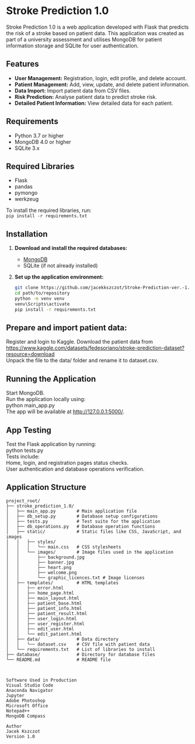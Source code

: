 # Stroke Prediction 1.0

Stroke Prediction 1.0 is a web application developed with Flask that predicts the risk of a stroke based on patient data. This application was created as part of a university assessment and utilises MongoDB for patient information storage and SQLite for user authentication.

## Features
- **User Management:** Registration, login, edit profile, and delete account.
- **Patient Management:** Add, view, update, and delete patient information.
- **Data Import:** Import patient data from CSV files.
- **Risk Prediction:** Analyse patient data to predict stroke risk.
- **Detailed Patient Information:** View detailed data for each patient.

## Requirements
- Python 3.7 or higher
- MongoDB 4.0 or higher
- SQLite 3.x

## Required Libraries
- Flask
- pandas
- pymongo
- werkzeug

To install the required libraries, run:  
`pip install -r requirements.txt`

## Installation
1. **Download and install the required databases:**
   - [MongoDB](https://www.mongodb.com/try/download/community)
   - SQLite (if not already installed)

2. **Set up the application environment:**
   ```bash
   git clone https://github.com/jacekkszczot/Stroke-Prediction-ver.-1.0.git
   cd path/to/repository
   python -m venv venv
   venv\Scripts\activate
   pip install -r requirements.txt
   
## Prepare and import patient data:
Register and login to Kaggle.
  Download the patient data from https://www.kaggle.com/datasets/fedesoriano/stroke-prediction-dataset?resource=download  
  Unpack the file to the data/ folder and rename it to dataset.csv.

## Running the Application
Start MongoDB.  
Run the application locally using:  
python main_app.py  
The app will be available at http://127.0.0.1:5000/.  

## App Testing
Test the Flask application by running:  
python tests.py  
Tests include:  
Home, login, and registration pages status checks.  
User authentication and database operations verification. 

## Application Structure

```plaintext
project_root/
├── stroke_prediction_1.0/
│   ├── main_app.py        # Main application file
│   ├── db_setup.py        # Database setup configurations
│   ├── tests.py           # Test suite for the application
│   ├── db_operations.py   # Database operation functions
│   ├── static/            # Static files like CSS, JavaScript, and images
│   │   ├── styles/
│   │   │   └── main.css   # CSS stylesheets
│   │   └── images/        # Image files used in the application
│   │       ├── background.jpg
│   │       ├── banner.jpg
│   │       ├── heart.png
│   │       ├── welcome.png
│   │       └── graphic_licences.txt # Image licenses
│   ├── templates/         # HTML templates
│   │   ├── error.html
│   │   ├── home_page.html
│   │   ├── main_layout.html
│   │   ├── patient_base.html
│   │   ├── patient_info.html
│   │   ├── patient_result.html
│   │   ├── user_login.html
│   │   ├── user_register.html
│   │   ├── edit_user.html
│   │   └── edit_patient.html
│   ├── data/              # Data directory
│   │   └── dataset.csv    # CSV file with patient data
│   └── requirements.txt   # List of libraries to install
├── database/              # Directory for database files
└── README.md              # README file



Software Used in Production
Visual Studio Code
Anaconda Navigator
Jupyter
Adobe Photoshop
Microsoft Office
Notepad++
MongoDB Compass

Author
Jacek Kszczot
Version 1.0
